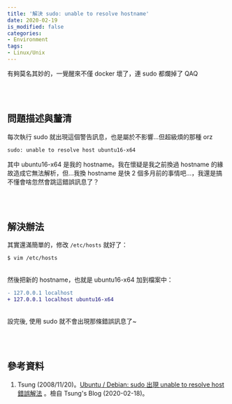 ```yaml
---
title: '解決 sudo: unable to resolve hostname'
date: 2020-02-19
is_modified: false
categories:
- Environment
tags:
- Linux/Unix
--- 
```


有夠莫名其妙的，一覺醒來不僅 docker 壞了，連 sudo 都爛掉了 QAQ

<!--more-->
<br><br> 

## 問題描述與釐清
每次執行 sudo 就出現這個警告訊息，也是屬於不影響...但超級煩的那種 orz

```bash
sudo: unable to resolve host ubuntu16-x64
```

其中 ubuntu16-x64 是我的 hostname。我在懷疑是我之前換過 hostname 的緣故造成它無法解析，但...我換 hostname 是快 2 個多月前的事情吧...，我還是搞不懂會啥忽然會跳這錯誤訊息了？

<br><br> 

## 解決辦法
其實還滿簡單的，修改 `/etc/hosts` 就好了：

```bash
$ vim /etc/hosts
```

<br> 然後把新的 hostname，也就是 ubuntu16-x64 加到檔案中：

```diff 
- 127.0.0.1 localhost
+ 127.0.0.1 localhost ubuntu16-x64
```
 
<br> 設完後, 使用 sudo 就不會出現那條錯誤訊息了~

<br><br> 

## 參考資料 
1. Tsung (2008/11/20)。[Ubuntu / Debian: sudo 出現 unable to resolve host 錯誤解法](https://blog.longwin.com.tw/2008/11/linux-sudo-unable-to-resolve-host-2008/) 。檢自 Tsung's Blog (2020-02-18)。